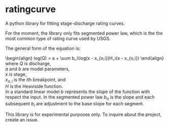 # ratingcurve
A python library for fitting stage-discharge rating curves.

For the moment, the library only fits segmented power law, 
which is the the most common type of rating curve used by USGS.

The general form of the equation is:

\begin{align}
    log(Q) = a + \sum b_i\log(x - x_{o,i})H_i(x - x_{o,i})
\end{align}
where
$Q$ is discharge,  
$a$ and $b$ are model parameters,  
$x$ is stage,  
$x_{o,i}$ is the $i$th breakpoint, and  
$H$ is the Heaviside function.  
In a standard linear model $b$ represents the slope of the function with respect the input.
In the segmented power law $b_o$ is the slope and each subsequent $b_i$ are adjustment to the base slope for each segment.

This library is for experimental purposes only. To inquire about the project, create an issue.